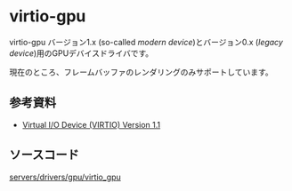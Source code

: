 # virtio-gpu

virtio-gpu バージョン1.x (so-called *modern device*)とバージョン0.x
(*legacy device*)用のGPUデバイスドライバです。

現在のところ、フレームバッファのレンダリングのみサポートしています。

## 参考資料

- [Virtual I/O Device (VIRTIO) Version 1.1](http://docs.oasis-open.org/virtio/virtio/v1.1/virtio-v1.1.html)

## ソースコード

[servers/drivers/gpu/virtio_gpu](https://github.com/nuta/resea/tree/master/servers/drivers/gpu/virtio_gpu)
